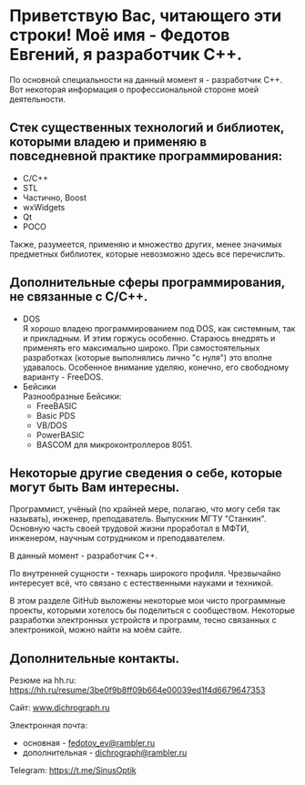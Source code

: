 Приветствую Вас, читающего эти строки! Моё имя - Федотов Евгений, я разработчик C++.
====================================================================================

По основной специальности на данный момент я - разработчик C++. Вот некоторая информация о профессиональной
стороне моей деятельности.

Стек существенных технологий и библиотек, которыми владею и применяю в повседневной практике программирования:
--------------------------------------------------------------------------------------------------------------

* C/C++
* STL
* Частично, Boost
* wxWidgets
* Qt
* POCO

Также, разумеется, применяю и множество других, менее значимых предметных библиотек, которые невозможно здесь
все перечислить.

Дополнительные сферы программирования, не связанные с C/C++.
------------------------------------------------------------

* DOS  
  Я хорошо владею программированием под DOS, как системным, так и прикладным.
  И этим горжусь особенно. Стараюсь внедрять и применять его максимально широко.
  При самостоятельных разработках (которые выполнялись лично "с нуля") это вполне
  удавалось. Особенное внимание уделяю, конечно, его свободному варианту - FreeDOS.
* Бейсики  
  Разнообразные Бейсики:  
  * FreeBASIC
  * Basic PDS
  * VB/DOS
  * PowerBASIC
  * BASCOM для микроконтроллеров 8051.

Некоторые другие сведения о себе, которые могут быть Вам интересны.
-------------------------------------------------------------------

Программист, учёный (по крайней мере, полагаю, что могу себя так называть), инженер, преподаватель.
Выпускник МГТУ "Станкин". Основную часть своей трудовой жизни проработал в МФТИ, инженером, научным сотрудником
и преподавателем.

В данный момент - разработчик C++.

По внутренней сущности - технарь широкого профиля. Чрезвычайно интересует всё, что связано с естественными науками и
техникой.

В этом разделе GitHub выложены некоторые мои чисто программные проекты, которыми хотелось бы поделиться с сообществом.
Некоторые разработки электронных устройств и программ, тесно связанных с электроникой, можно найти на моём сайте.

Дополнительные контакты.
------------------------

Резюме на hh.ru: https://hh.ru/resume/3be0f9b8ff09b664e00039ed1f4d6679647353

Сайт: www.dichrograph.ru

Электронная почта:
* основная - fedotov_ev@rambler.ru
* дополнительная - dichrograph@rambler.ru

Telegram: https://t.me/SinusOptik

